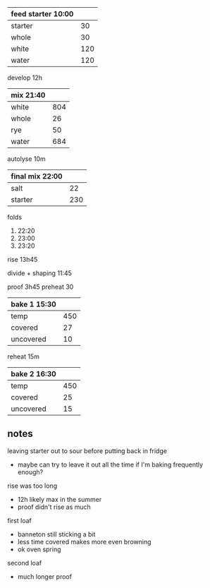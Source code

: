 | feed starter 10:00 |  |
| ----------- |:----|
| starter     | 30 |
| whole       | 30 |
| white       | 120 |
| water       | 120 |

develop 12h

| mix 21:40  | |
| ----------- |:----|
| white       | 804 |
| whole       | 26  |
| rye         | 50  |
| water       | 684 |

autolyse 10m

| final mix 22:00 | |
| ----------- |:----|
| salt        | 22  |
| starter     | 230 |

folds
1. 22:20
2. 23:00
3. 23:20

rise 13h45

divide + shaping 11:45

proof 3h45
preheat 30

| bake 1 15:30 | |
| ----------- |:----|
| temp        | 450 |
| covered     |  27 |
| uncovered   |  10 |

reheat 15m

| bake 2 16:30 | |
| ----------- |:----|
| temp        | 450 |
| covered     |  25 |
| uncovered   |  15 |

## notes
leaving starter out to sour before putting back in fridge
- maybe can try to leave it out all the time if I'm baking frequently enough?

rise was too long
- 12h likely max in the summer
- proof didn't rise as much

first loaf
- banneton still sticking a bit
- less time covered makes more even browning
- ok oven spring

second loaf
- much longer proof


